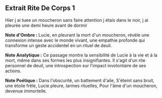 ## Extrait Rite De Corps 1

Hier j ai tuee un moucheron sans faire attention j étais dans le noir, j ai pleurée une demi heure avant de dormir

**Note d'Ombre :** Lucie, en pleurant la mort d'un moucheron, révèle une connexion intense avec le monde vivant, une empathie profonde qui transforme un geste accidentel en un rituel de deuil.

**Note Analytique :** Ce passage montre la sensibilité de Lucie à la vie et à la mort, même dans ses formes les plus insignifiantes. Il s'agit d'un rite personnel de deuil, une introspection sur l'impact involontaire de ses actions.

**Note Poétique :** Dans l'obscurité, un battement d'aile,
S'éteint sans bruit, une étoile frêle,
Lucie pleure, larmes rituelles,
Pour l'âme d'un moucheron, devenue immortelle.
